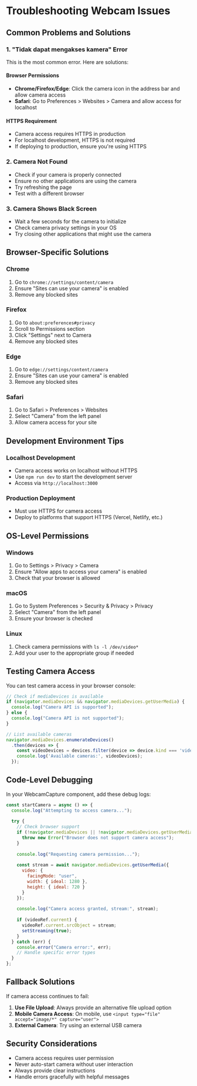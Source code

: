 # Troubleshooting Webcam Issues

## Common Problems and Solutions

### 1. **"Tidak dapat mengakses kamera" Error**
This is the most common error. Here are solutions:

#### Browser Permissions
- **Chrome/Firefox/Edge**: Click the camera icon in the address bar and allow camera access
- **Safari**: Go to Preferences > Websites > Camera and allow access for localhost

#### HTTPS Requirement
- Camera access requires HTTPS in production
- For localhost development, HTTPS is not required
- If deploying to production, ensure you're using HTTPS

### 2. **Camera Not Found**
- Check if your camera is properly connected
- Ensure no other applications are using the camera
- Try refreshing the page
- Test with a different browser

### 3. **Camera Shows Black Screen**
- Wait a few seconds for the camera to initialize
- Check camera privacy settings in your OS
- Try closing other applications that might use the camera

## Browser-Specific Solutions

### Chrome
1. Go to `chrome://settings/content/camera`
2. Ensure "Sites can use your camera" is enabled
3. Remove any blocked sites

### Firefox
1. Go to `about:preferences#privacy`
2. Scroll to Permissions section
3. Click "Settings" next to Camera
4. Remove any blocked sites

### Edge
1. Go to `edge://settings/content/camera`
2. Ensure "Sites can use your camera" is enabled
3. Remove any blocked sites

### Safari
1. Go to Safari > Preferences > Websites
2. Select "Camera" from the left panel
3. Allow camera access for your site

## Development Environment Tips

### Localhost Development
- Camera access works on localhost without HTTPS
- Use `npm run dev` to start the development server
- Access via `http://localhost:3000`

### Production Deployment
- Must use HTTPS for camera access
- Deploy to platforms that support HTTPS (Vercel, Netlify, etc.)

## OS-Level Permissions

### Windows
1. Go to Settings > Privacy > Camera
2. Ensure "Allow apps to access your camera" is enabled
3. Check that your browser is allowed

### macOS
1. Go to System Preferences > Security & Privacy > Privacy
2. Select "Camera" from the left panel
3. Ensure your browser is checked

### Linux
1. Check camera permissions with `ls -l /dev/video*`
2. Add your user to the appropriate group if needed

## Testing Camera Access

You can test camera access in your browser console:

```javascript
// Check if mediaDevices is available
if (navigator.mediaDevices && navigator.mediaDevices.getUserMedia) {
  console.log("Camera API is supported");
} else {
  console.log("Camera API is not supported");
}

// List available cameras
navigator.mediaDevices.enumerateDevices()
  .then(devices => {
    const videoDevices = devices.filter(device => device.kind === 'videoinput');
    console.log('Available cameras:', videoDevices);
  });
```

## Code-Level Debugging

In your WebcamCapture component, add these debug logs:

```javascript
const startCamera = async () => {
  console.log("Attempting to access camera...");
  
  try {
    // Check browser support
    if (!navigator.mediaDevices || !navigator.mediaDevices.getUserMedia) {
      throw new Error("Browser does not support camera access");
    }
    
    console.log("Requesting camera permission...");
    
    const stream = await navigator.mediaDevices.getUserMedia({ 
      video: { 
        facingMode: "user",
        width: { ideal: 1280 },
        height: { ideal: 720 }
      } 
    });
    
    console.log("Camera access granted, stream:", stream);
    
    if (videoRef.current) {
      videoRef.current.srcObject = stream;
      setStreaming(true);
    }
  } catch (err) {
    console.error("Camera error:", err);
    // Handle specific error types
  }
};
```

## Fallback Solutions

If camera access continues to fail:

1. **Use File Upload**: Always provide an alternative file upload option
2. **Mobile Camera Access**: On mobile, use `<input type="file" accept="image/*" capture="user">`
3. **External Camera**: Try using an external USB camera

## Security Considerations

- Camera access requires user permission
- Never auto-start camera without user interaction
- Always provide clear instructions
- Handle errors gracefully with helpful messages